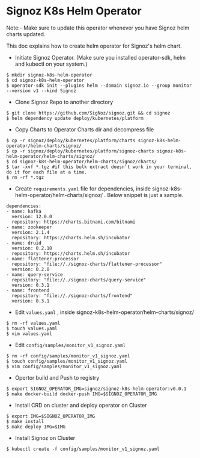 # Signoz K8s Helm Operator

Note:- Make sure to update this operator  whenever you have Signoz helm charts updated. 

This doc explains how to create helm operator for Signoz's helm chart. 


- Initiate Signoz Operator. (Make sure you installed operator-sdk, helm and kubectl on your system.)

```
$ mkdir signoz-k8s-helm-operator
$ cd signoz-k8s-helm-operator
$ operator-sdk init --plugins helm --domain signoz.io --group monitor --version v1 --kind Signoz
```

- Clone Signoz Repo to another directory

```
$ git clone https://github.com/SigNoz/signoz.git && cd signoz
$ helm dependency update deploy/kubernetes/platform
```

- Copy Charts to Operator Charts dir and decompress file

```
$ cp -r signoz/deploy/kubernetes/platform/charts signoz-k8s-helm-operator/helm-charts/signoz/
$ cp -r signoz/deploy/kubernetes/platform/signoz-charts signoz-k8s-helm-operator/helm-charts/signoz/ 
$ cd signoz-k8s-helm-operator/helm-charts/signoz/charts/
$ tar -xvf *.tgz #if this bulk extract doesn't work in your terminal, do it for each file at a time. 
$ rm -rf *.tgz
```

- Create `requirements.yaml` file for dependencies, inside signoz-k8s-helm-operator/helm-charts/signoz/ . Below snippet is just a sample. 

```
dependencies:
- name: kafka
  version: 12.0.0
  repository: https://charts.bitnami.com/bitnami
- name: zookeeper
  version: 2.1.4
  repository: https://charts.helm.sh/incubator
- name: druid
  version: 0.2.18
  repository: https://charts.helm.sh/incubator
- name: flattener-processor
  repository: "file://./signoz-charts/flattener-processor"
  version: 0.2.0
- name: query-service
  repository: "file://./signoz-charts/query-service"
  version: 0.3.1
- name: frontend
  repository: "file://./signoz-charts/frontend"
  version: 0.3.1
```

- Edit `values.yaml` , inside signoz-k8s-helm-operator/helm-charts/signoz/ 

```
$ rm -rf values.yaml
$ touch values.yaml
$ vim values.yaml
```

- Edit `config/samples/monitor_v1_signoz.yaml`

```
$ rm -rf config/samples/monitor_v1_signoz.yaml
$ touch config/samples/monitor_v1_signoz.yaml
$ vim config/samples/monitor_v1_signoz.yaml
```

- Opertor build and Push to registry

```
$ export SIGNOZ_OPERATOR_IMG=signoz/signoz-k8s-helm-operator:v0.0.1
$ make docker-build docker-push IMG=$SIGNOZ_OPERATOR_IMG
```

- Install CRD on cluster and deploy operator on Cluster

```
$ export IMG=$SIGNOZ_OPERATOR_IMG
$ make install 
$ make deploy IMG=$IMG
```

- Install Signoz on Cluster

```
$ kubectl create -f config/samples/monitor_v1_signoz.yaml
```


